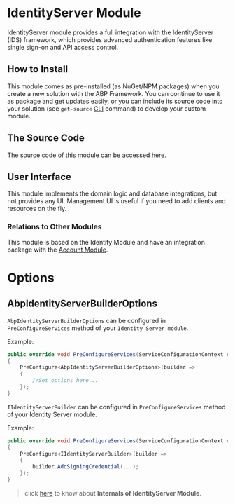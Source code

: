 # IdentityServer Module
IdentityServer module provides a full integration with the IdentityServer (IDS) framework, which provides advanced authentication features like single sign-on and API access control.

## How to Install
This module comes as pre-installed (as NuGet/NPM packages) when you create a new solution with the ABP Framework. You can continue to use it as package and get updates easily, or you can include its source code into your solution (see `get-source` [CLI](https://docs.abp.io/en/abp/latest/CLI) command) to develop your custom module.

## The Source Code
The source code of this module can be accessed [here](https://github.com/abpframework/abp/tree/dev/modules/identityserver). 

## User Interface
This module implements the domain logic and database integrations, but not provides any UI. Management UI is useful if you need to add clients and resources on the fly.

### Relations to Other Modules
This module is based on the Identity Module and have an integration package with the [Account Module](AccountModule.md).

# Options
## AbpIdentityServerBuilderOptions
`AbpIdentityServerBuilderOptions` can be configured in `PreConfigureServices` method of your `Identity Server module`. 

Example:

```c#
public override void PreConfigureServices(ServiceConfigurationContext context)
{
	PreConfigure<AbpIdentityServerBuilderOptions>(builder =>
	{
    	//Set options here...		
	});
}
```
`IIdentityServerBuilder` can be configured in `PreConfigureServices` method of your Identity Server module. 

Example:

```c#
public override void PreConfigureServices(ServiceConfigurationContext context)
{
	PreConfigure<IIdentityServerBuilder>(builder =>
	{
    	builder.AddSigningCredential(...);	
	});
}
```

>click [here](https://docs.abp.io/en/abp/latest/Modules/IdentityServer#internals) to know about **Internals of IdentityServer Module**.